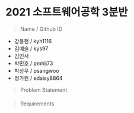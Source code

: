 # 2021 소프트웨어공학 3분반

> Name  / Github ID

- 강용현  /  kyh1116
- 김예슬  /  kys97
- 김인서
- 박민호  /  pmhlj73
- 박상우  /  psangwoo
- 정가원  /  edaisy8864


> Problem Statement
#### <The Problem>
  
#### <Scenarios>


> Requirements
